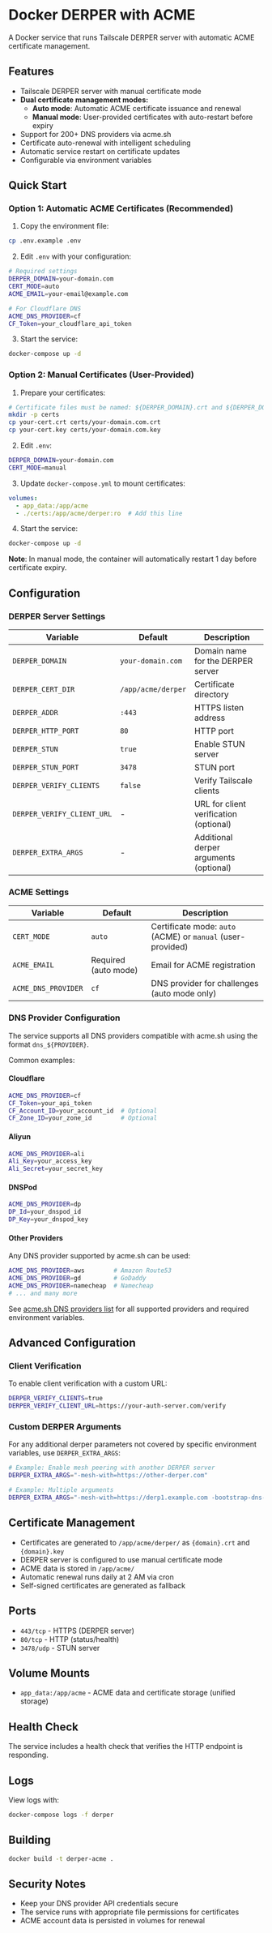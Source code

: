 # Docker DERPER with ACME

A Docker service that runs Tailscale DERPER server with automatic ACME certificate management.

## Features

- Tailscale DERPER server with manual certificate mode
- **Dual certificate management modes:**
  - **Auto mode**: Automatic ACME certificate issuance and renewal
  - **Manual mode**: User-provided certificates with auto-restart before expiry
- Support for 200+ DNS providers via acme.sh
- Certificate auto-renewal with intelligent scheduling
- Automatic service restart on certificate updates
- Configurable via environment variables

## Quick Start

### Option 1: Automatic ACME Certificates (Recommended)

1. Copy the environment file:
```bash
cp .env.example .env
```

2. Edit `.env` with your configuration:
```bash
# Required settings
DERPER_DOMAIN=your-domain.com
CERT_MODE=auto
ACME_EMAIL=your-email@example.com

# For Cloudflare DNS
ACME_DNS_PROVIDER=cf
CF_Token=your_cloudflare_api_token
```

3. Start the service:
```bash
docker-compose up -d
```

### Option 2: Manual Certificates (User-Provided)

1. Prepare your certificates:
```bash
# Certificate files must be named: ${DERPER_DOMAIN}.crt and ${DERPER_DOMAIN}.key
mkdir -p certs
cp your-cert.crt certs/your-domain.com.crt
cp your-cert.key certs/your-domain.com.key
```

2. Edit `.env`:
```bash
DERPER_DOMAIN=your-domain.com
CERT_MODE=manual
```

3. Update `docker-compose.yml` to mount certificates:
```yaml
volumes:
  - app_data:/app/acme
  - ./certs:/app/acme/derper:ro  # Add this line
```

4. Start the service:
```bash
docker-compose up -d
```

**Note**: In manual mode, the container will automatically restart 1 day before certificate expiry.

## Configuration

### DERPER Server Settings

| Variable | Default | Description |
|----------|---------|-------------|
| `DERPER_DOMAIN` | `your-domain.com` | Domain name for the DERPER server |
| `DERPER_CERT_DIR` | `/app/acme/derper` | Certificate directory |
| `DERPER_ADDR` | `:443` | HTTPS listen address |
| `DERPER_HTTP_PORT` | `80` | HTTP port |
| `DERPER_STUN` | `true` | Enable STUN server |
| `DERPER_STUN_PORT` | `3478` | STUN port |
| `DERPER_VERIFY_CLIENTS` | `false` | Verify Tailscale clients |
| `DERPER_VERIFY_CLIENT_URL` | - | URL for client verification (optional) |
| `DERPER_EXTRA_ARGS` | - | Additional derper arguments (optional) |

### ACME Settings

| Variable | Default | Description |
|----------|---------|-------------|
| `CERT_MODE` | `auto` | Certificate mode: `auto` (ACME) or `manual` (user-provided) |
| `ACME_EMAIL` | Required (auto mode) | Email for ACME registration |
| `ACME_DNS_PROVIDER` | `cf` | DNS provider for challenges (auto mode only) |

### DNS Provider Configuration

The service supports all DNS providers compatible with acme.sh using the format `dns_${PROVIDER}`. 

Common examples:

#### Cloudflare
```bash
ACME_DNS_PROVIDER=cf
CF_Token=your_api_token
CF_Account_ID=your_account_id  # Optional
CF_Zone_ID=your_zone_id        # Optional
```

#### Aliyun
```bash
ACME_DNS_PROVIDER=ali
Ali_Key=your_access_key
Ali_Secret=your_secret_key
```

#### DNSPod
```bash
ACME_DNS_PROVIDER=dp
DP_Id=your_dnspod_id
DP_Key=your_dnspod_key
```

#### Other Providers
Any DNS provider supported by acme.sh can be used:
```bash
ACME_DNS_PROVIDER=aws        # Amazon Route53
ACME_DNS_PROVIDER=gd         # GoDaddy
ACME_DNS_PROVIDER=namecheap  # Namecheap
# ... and many more
```

See [acme.sh DNS providers list](https://github.com/acmesh-official/acme.sh/wiki/dnsapi) for all supported providers and required environment variables.

## Advanced Configuration

### Client Verification

To enable client verification with a custom URL:

```bash
DERPER_VERIFY_CLIENTS=true
DERPER_VERIFY_CLIENT_URL=https://your-auth-server.com/verify
```

### Custom DERPER Arguments

For any additional derper parameters not covered by specific environment variables, use `DERPER_EXTRA_ARGS`:

```bash
# Example: Enable mesh peering with another DERPER server
DERPER_EXTRA_ARGS="-mesh-with=https://other-derper.com"

# Example: Multiple arguments
DERPER_EXTRA_ARGS="-mesh-with=https://derp1.example.com -bootstrap-dns-names=derp1.example.com,derp2.example.com"
```

## Certificate Management

- Certificates are generated to `/app/acme/derper/` as `{domain}.crt` and `{domain}.key`
- DERPER server is configured to use manual certificate mode
- ACME data is stored in `/app/acme/`
- Automatic renewal runs daily at 2 AM via cron
- Self-signed certificates are generated as fallback

## Ports

- `443/tcp` - HTTPS (DERPER server)
- `80/tcp` - HTTP (status/health)
- `3478/udp` - STUN server

## Volume Mounts

- `app_data:/app/acme` - ACME data and certificate storage (unified storage)

## Health Check

The service includes a health check that verifies the HTTP endpoint is responding.

## Logs

View logs with:
```bash
docker-compose logs -f derper
```

## Building

```bash
docker build -t derper-acme .
```

## Security Notes

- Keep your DNS provider API credentials secure
- The service runs with appropriate file permissions for certificates
- ACME account data is persisted in volumes for renewal